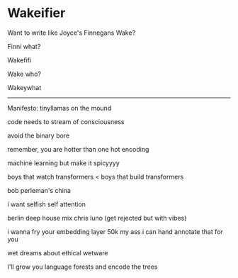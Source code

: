 # Wakeifier
Want to write like Joyce's Finnegans Wake? 

Finni what?

Wakefifi

Wake who?

Wakeywhat

-------------------------------------------------------------------

Manifesto: 
tinyllamas on the mound

code needs to stream of consciousness

avoid the binary bore

remember, you are hotter than one hot encoding

machine learning but make it spicyyyy

boys that watch transformers < boys that build transformers

bob perleman's china

i want selfish self attention

berlin deep house mix chris luno (get rejected but with vibes)

i wanna fry your embedding layer 50k my ass i can hand annotate that for you

wet dreams about ethical wetware

I'll grow you language forests and encode the trees 
